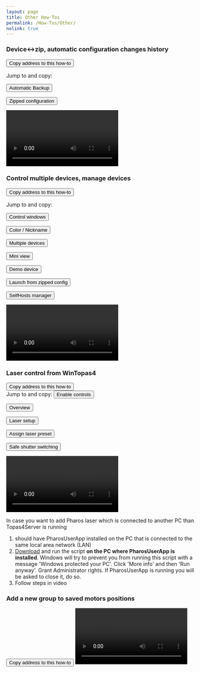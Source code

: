 ```yaml
---
layout: page
title: Other How-Tos
permalink: /How-Tos/Other/
nolink: true
---
```



### <a name="Vid006"></a>Device<->zip, automatic configuration changes history
<button class="btn" data-clipboard-text="{{site.fullUrl}}{{page.url}}#Vid006">
    Copy address to this how-to
</button>

<div class="row">

Jump to and copy:

  <button class="btn jump-to" onclick="goToSecond('BackupAndRestore',12)"
  data-clipboard-text="{{site.fullUrl}}{{page.url}}#Vid006?name=BackupAndRestore&time=12">
  Automatic Backup
  </button>

  <button class="btn jump-to" onclick="goToSecond('BackupAndRestore',76)"
  data-clipboard-text="{{site.fullUrl}}{{page.url}}#Vid006?name=BackupAndRestore&time=76">
  Zipped configuration
  </button>

</div>

<video controls controlsList="nodownload" class="video-js vjs-16-9" id="BackupAndRestore">
</video>


### <a name="Vid002"></a>Control multiple devices, manage devices
<button class="btn" data-clipboard-text="{{site.fullUrl}}{{page.url}}#Vid002">
    Copy address to this how-to
</button>

<div class="row">

Jump to and copy:

  <button class="btn jump-to" onclick="goToSecond('DeviceManagement',8)"
  data-clipboard-text="{{site.fullUrl}}{{page.url}}#Vid002?name=DeviceManagement&time=8">
  Control windows
  </button>

  <button class="btn jump-to" onclick="goToSecond('DeviceManagement',30)"
  data-clipboard-text="{{site.fullUrl}}{{page.url}}#Vid002?name=DeviceManagement&time=30">
  Color / Nickname
  </button>

  <button class="btn jump-to" onclick="goToSecond('DeviceManagement',42)"
  data-clipboard-text="{{site.fullUrl}}{{page.url}}#Vid002?name=DeviceManagement&time=42">
  Multiple devices
  </button>

  <button class="btn jump-to" onclick="goToSecond('DeviceManagement',60)"
  data-clipboard-text="{{site.fullUrl}}{{page.url}}#Vid002?name=DeviceManagement&time=60">
  Mini view
  </button>

  <button class="btn jump-to" onclick="goToSecond('DeviceManagement',83)"
  data-clipboard-text="{{site.fullUrl}}{{page.url}}#Vid002?name=DeviceManagement&time=83">
  Demo device
  </button>

  <button class="btn jump-to" onclick="goToSecond('DeviceManagement',104)"
  data-clipboard-text="{{site.fullUrl}}{{page.url}}#Vid002?name=DeviceManagement&time=104">
  Launch from zipped config
  </button>

  <button class="btn jump-to" onclick="goToSecond('DeviceManagement',128)"
  data-clipboard-text="{{site.fullUrl}}{{page.url}}#Vid002?name=DeviceManagement&time=128">
  SelfHosts manager
  </button>
</div>

<video controls controlsList="nodownload" class="video-js vjs-16-9" id="DeviceManagement">
</video>



### <a name="Vid004"></a>Laser control from WinTopas4
<button class="btn" data-clipboard-text="{{site.fullUrl}}{{page.url}}#Vid004">
    Copy address to this how-to
</button>

<div class="row">
Jump to and copy:
  <button class="btn jump-to" onclick="goToSecond('LaserControl',14)"
  data-clipboard-text="{{site.fullUrl}}{{page.url}}#Vid004?name=LaserControl&time=14">
  Enable controls
  </button>

  <button class="btn jump-to" onclick="goToSecond('LaserControl',24)"
  data-clipboard-text="{{site.fullUrl}}{{page.url}}#Vid004?name=LaserControl&time=24">
  Overview
  </button>

  <button class="btn jump-to" onclick="goToSecond('LaserControl',75)"
  data-clipboard-text="{{site.fullUrl}}{{page.url}}#Vid004?name=LaserControl&time=75">
  Laser setup
  </button>

  <button class="btn jump-to" onclick="goToSecond('LaserControl',97)"
  data-clipboard-text="{{site.fullUrl}}{{page.url}}#Vid004?name=LaserControl&time=97">
  Assign laser preset
  </button>

  <button class="btn jump-to" onclick="goToSecond('LaserControl',122)"
  data-clipboard-text="{{site.fullUrl}}{{page.url}}#Vid004?name=LaserControl&time=122">
  Safe shutter switching
  </button>

</div>

<video controls controlsList="nodownload" class="video-js vjs-16-9" id="LaserControl">
</video>

 In case you want to add Pharos laser which is connected to another PC than Topas4Server is running
1. should have PharosUserApp installed on the PC that is connected to the same local area network (LAN)
2. [Download](https://lightconupdater.blob.core.windows.net/installers/EnablePharosUserAppRestAPI.bat)  and run the script **on the PC where PharosUserApp is installed**. Windows will try to prevent you from running this script with a message 'Windows protected your PC'. Click 'More info' and then 'Run anyway'. Grant Administrator rights. If PharosUserApp is running you will be asked to close it, do so.
3. Follow steps in video




### <a name="Vid005"></a>Add a new group to saved motors positions
<button class="btn" data-clipboard-text="{{site.fullUrl}}{{page.url}}#Vid005">
    Copy address to this how-to
</button>
<video controls controlsList="nodownload" class="video-js vjs-16-9" id="SavedMotorPositions">
</video>



<script>
var params = "?sv=2019-12-12&st=2021-05-25T08%3A06%3A21Z&se=2068-05-10T08%3A06%3A00Z&sr=c&sp=rl&sig=erdeW62Gl3KBJ%2Bn6vCwfcwqJKPo%2BHbA2yNnvlmKKzKY%3D";

var links = [
    { Name: "BackupAndRestore", Link: "https://lightconupdater.blob.core.windows.net/topas4infopage/Videos/BackupAndRestore.mp4"},
    { Name: "DeviceManagement", Link: "https://lightconupdater.blob.core.windows.net/topas4infopage/Videos/DeviceManagement.mp4"},
    { Name: "LaserControl", Link: "https://lightconupdater.blob.core.windows.net/topas4infopage/Videos/LaserControl.mp4"},
    { Name: "SavedMotorPositions", Link: "https://lightconupdater.blob.core.windows.net/topas4infopage/Videos/HowToAddNewSavedMotorPositonsGroup.mp4"}
];


function InitializePlayer(link) {  
  videojs(link.Name).src({
    type: 'video/mp4',
    src: link.Link+params
  });
}

links.forEach(link => InitializePlayer(link));



if (location.hash != ""){
try {

if (findGetParameter("name") != "" && findGetParameter("time") != ""){
  goToSecond(findGetParameter("name"),findGetParameter("time"));
}

var myHash = window.location.hash.split("?")[0];
if (myHash != ""){
  scrollTo(myHash);
}
} catch {}
}


function scrollTo(hash) {
    location.hash =hash;
}

function findGetParameter(parameterName) {
    var result = "",
        tmp = [];

    window.location.hash
        .split("?")[1]
        .split("&")
        .forEach(function (item) {
          tmp = item.split("=");          
          if (tmp[0] === parameterName) result = decodeURIComponent(tmp[1]);
        });

    return result;
}

function goToSecond(name,time){
  videojs(name).currentTime(time);
}

</script>
